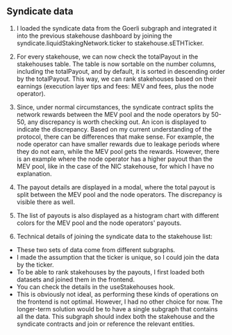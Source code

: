 ## Syndicate data

1. I loaded the syndicate data from the Goerli subgraph and integrated it into the previous stakehouse dashboard by joining the syndicate.liquidStakingNetwork.ticker to stakehouse.sETHTicker.

2. For every stakehouse, we can now check the totalPayout in the stakehouses table. The table is now sortable on the number columns, including the totalPayout, and by default, it is sorted in descending order by the totalPayout. This way, we can rank stakehouses based on their earnings (execution layer tips and fees: MEV and fees, plus the node operator).

3. Since, under normal circumstances, the syndicate contract splits the network rewards between the MEV pool and the node operators by 50-50, any discrepancy is worth checking out. An icon is displayed to indicate the discrepancy. Based on my current understanding of the protocol, there can be differences that make sense. For example, the node operator can have smaller rewards due to leakage periods where they do not earn, while the MEV pool gets the rewards. However, there is an example where the node operator has a higher payout than the MEV pool, like in the case of the NIC stakehouse, for which I have no explanation.

4. The payout details are displayed in a modal, where the total payout is split between the MEV pool and the node operators. The discrepancy is visible there as well.

5. The list of payouts is also displayed as a histogram chart with different colors for the MEV pool and the node operators' payouts.

6. Technical details of joining the syndicate data to the stakehouse list:

- These two sets of data come from different subgraphs.
- I made the assumption that the ticker is unique, so I could join the data by the ticker.
- To be able to rank stakehouses by the payouts, I first loaded both datasets and joined them in the frontend.
- You can check the details in the useStakehouses hook.
- This is obviously not ideal, as performing these kinds of operations on the frontend is not optimal. However, I had no other choice for now. The longer-term solution would be to have a single subgraph that contains all the data. This subgraph should index both the stakehouse and the syndicate contracts and join or reference the relevant entities.
